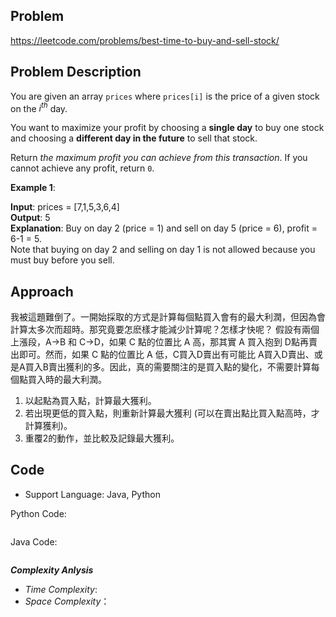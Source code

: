 ## Problem

https://leetcode.com/problems/best-time-to-buy-and-sell-stock/

## Problem Description
You are given an array `prices` where `prices[i]` is the price of a given stock on the $i^{th}$ day.

You want to maximize your profit by choosing a **single day** to buy one stock and choosing a **different day in the future** to sell that stock.

Return *the maximum profit you can achieve from this transaction*. If you cannot achieve any profit, return `0`.

 

**Example 1**:

**Input**: prices = [7,1,5,3,6,4]  </br>
**Output**: 5  </br>
**Explanation**: Buy on day 2 (price = 1) and sell on day 5 (price = 6), profit = 6-1 = 5.  </br>
Note that buying on day 2 and selling on day 1 is not allowed because you must buy before you sell.




## Approach
我被這題難倒了。一開始採取的方式是計算每個點買入會有的最大利潤，但因為會計算太多次而超時。那究竟要怎麽樣才能減少計算呢？怎樣才快呢？
假設有兩個上漲段，A->B 和 C->D，如果 C 點的位置比 A 高，那其實 A 買入抱到 D點再賣出即可。然而，如果 C 點的位置比 A 低，C買入D賣出有可能比
A買入D賣出、或是A買入B賣出獲利的多。因此，真的需要關注的是買入點的變化，不需要計算每個點買入時的最大利潤。
1. 以起點為買入點，計算最大獲利。
2. 若出現更低的買入點，則重新計算最大獲利 (可以在賣出點比買入點高時，才計算獲利)。
3. 重覆2的動作，並比較及記錄最大獲利。



## Code

- Support Language: Java, Python

Python Code:

```py

```

Java Code:

```

```

**_Complexity Anlysis_**

- _Time Complexity_: 
- _Space Complexity_：
